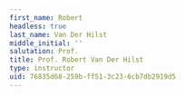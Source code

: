 ```yaml
---
first_name: Robert
headless: true
last_name: Van Der Hilst
middle_initial: ''
salutation: Prof.
title: Prof. Robert Van Der Hilst
type: instructor
uid: 76835d68-259b-ff51-3c23-6cb7db2919d5
---
```


